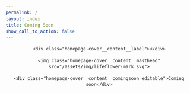```yaml
---
permalink: /
layout: index
title: Coming Soon
show_call_to_action: false
---
```


<header class="homepage-cover cf-responsive">

  <div class="homepage-cover__overlay">
  </div>

  <div class="homepage-cover__content">

    <div class="homepage-cover__content__label"></div>

    <img class="homepage-cover__content__masthead" src="/assets/img/lifeflower-mark.svg">

    <div class="homepage-cover__content__comingsoon editable">Coming soon</div>



  </div>


</header>
